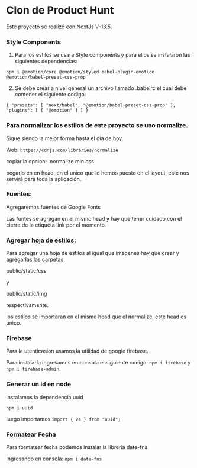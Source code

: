 # Clon de Product Hunt

Este proyecto se realizó con NextJs V-13.5.

### Style Components


1. Para los estilos se usara Style components y para ellos se instalaron las siguientes dependencias:

`npm i @emotion/core @emotion/styled babel-plugin-emotion @emotion/babel-preset-css-prop`

2. Se debe crear a nivel general un archivo llamado .babelrc el cual debe contener el siguiente codigo:
 
 `{
    "presets": [
        "next/babel",
        "@emotion/babel-preset-css-prop"
    ],
    "plugins": [
        [
            "@emotion"
        ]
    ]
}`

### Para normalizar los estilos de este proyecto se uso normalize.

Sigue siendo la mejor forma hasta el dia de hoy.

Web: `https://cdnjs.com/libraries/normalize`

copiar la opcion: .normalize.min.css

pegarlo en en head, en el unico que lo hemos puesto en el layout, este nos servirá para toda la aplicación.

### Fuentes:

Agregaremos fuentes de Google Fonts

Las funtes se agregan en el mismo head y hay que tener cuidado con el cierre de la etiqueta link por el momento.

### Agregar hoja de estilos:

Para agregar una hoja de estilos al igual que imagenes hay que crear y agregarlas las carpetas:

public/static/css

y

public/static/img

respectivamente.

los estilos se importaran en el mismo head que el normalize, este head es unico.

### Firebase

Para la utenticasion usamos la utilidad de google firebase.

Para instalarla ingresamos en consola el siguiente codigo: `npm i firebase` y `npm i firebase-admin`.


### Generar un id en node

instalamos la dependencia uuid

`npm i uuid`

luego importamos `import { v4 } from "uuid";`

### Formatear Fecha

Para formatear fecha podemos instalar la libreria date-fns

Ingresando en consola: `npm i date-fns`